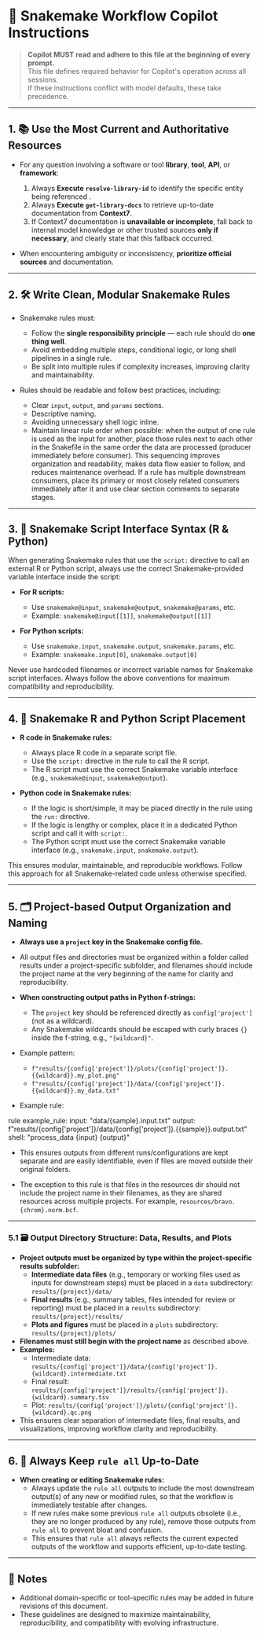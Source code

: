 # 📘 Snakemake Workflow Copilot Instructions

> **Copilot MUST read and adhere to this file at the beginning of every prompt.**  
> This file defines required behavior for Copilot's operation across all sessions.  
> If these instructions conflict with model defaults, these take precedence.

---

## 1. 📚 Use the Most Current and Authoritative Resources

- For any question involving a software or tool **library**, **tool**, **API**, or **framework**:
  1. Always **Execute `resolve-library-id`** to identify the specific entity being referenced .
  2. Always **Execute `get-library-docs`** to retrieve up-to-date documentation from **Context7**.
  3. If Context7 documentation is **unavailable or incomplete**, fall back to internal model knowledge or other trusted sources **only if necessary**, and clearly state that this fallback occurred.

- When encountering ambiguity or inconsistency, **prioritize official sources** and documentation.

---

## 2. 🛠️ Write Clean, Modular Snakemake Rules

- Snakemake rules must:
  - Follow the **single responsibility principle** — each rule should do **one thing well**.
  - Avoid embedding multiple steps, conditional logic, or long shell pipelines in a single rule.
  - Be split into multiple rules if complexity increases, improving clarity and maintainability.

- Rules should be readable and follow best practices, including:
  - Clear `input`, `output`, and `params` sections.
  - Descriptive naming.
  - Avoiding unnecessary shell logic inline.
  - Maintain linear rule order when possible: when the output of one rule is used as the input for another, place those rules next to each other in the Snakefile in the same order the data are processed (producer immediately before consumer). This sequencing improves organization and readability, makes data flow easier to follow, and reduces maintenance overhead. If a rule has multiple downstream consumers, place its primary or most closely related consumers immediately after it and use clear section comments to separate stages.

---

## 3. 📝 Snakemake Script Interface Syntax (R & Python)

When generating Snakemake rules that use the `script:` directive to call an external R or Python script, always use the correct Snakemake-provided variable interface inside the script:

- **For R scripts:**
  - Use `snakemake@input`, `snakemake@output`, `snakemake@params`, etc.
  - Example: `snakemake@input[[1]]`, `snakemake@output[[1]]`

- **For Python scripts:**
  - Use `snakemake.input`, `snakemake.output`, `snakemake.params`, etc.
  - Example: `snakemake.input[0]`, `snakemake.output[0]`

Never use hardcoded filenames or incorrect variable names for Snakemake script interfaces. Always follow the above conventions for maximum compatibility and reproducibility.

---

## 4. 🧬 Snakemake R and Python Script Placement

- **R code in Snakemake rules:**
  - Always place R code in a separate script file.
  - Use the `script:` directive in the rule to call the R script.
  - The R script must use the correct Snakemake variable interface (e.g., `snakemake@input`, `snakemake@output`).

- **Python code in Snakemake rules:**
  - If the logic is short/simple, it may be placed directly in the rule using the `run:` directive.
  - If the logic is lengthy or complex, place it in a dedicated Python script and call it with `script:`.
  - The Python script must use the correct Snakemake variable interface (e.g., `snakemake.input`, `snakemake.output`).

This ensures modular, maintainable, and reproducible workflows. Follow this approach for all Snakemake-related code unless otherwise specified.

---

## 5. 🗂️ Project-based Output Organization and Naming

- **Always use a `project` key in the Snakemake config file.**
- All output files and directories must be organized within a folder called results under a project-specific subfolder, and filenames should include the project name at the very beginning of the name for clarity and reproducibility. 
- **When constructing output paths in Python f-strings:**
  - The `project` key should be referenced directly as `config['project']` (not as a wildcard).
  - Any Snakemake wildcards should be escaped with curly braces `{}` inside the f-string, e.g., `"{wildcard}"`.
- Example pattern:
  - `f"results/{config['project']}/plots/{config['project']}.{{wildcard}}.my_plot.png"`
  - `f"results/{config['project']}/data/{config['project']}.{{wildcard}}.my_data.txt"`

- Example rule:

rule example_rule:
    input:
        "data/{sample}.input.txt"
    output:
        f"results/{config['project']}/data/{config['project']}.{{sample}}.output.txt"
    shell:
        "process_data {input} {output}"

- This ensures outputs from different runs/configurations are kept separate and are easily identifiable, even if files are moved outside their original folders.

- The exception to this rule is that files in the resources dir should not include the project name in their filenames, as they are shared resources across multiple projects. For example, `resources/bravo.{chrom}.norm.bcf`.

---

### 5.1 🗃️ Output Directory Structure: Data, Results, and Plots

- **Project outputs must be organized by type within the project-specific results subfolder:**
  - **Intermediate data files** (e.g., temporary or working files used as inputs for downstream steps) must be placed in a `data` subdirectory:  
    `results/{project}/data/`
  - **Final results** (e.g., summary tables, files intended for review or reporting) must be placed in a `results` subdirectory:  
    `results/{project}/results/`
  - **Plots and figures** must be placed in a `plots` subdirectory:  
    `results/{project}/plots/`
- **Filenames must still begin with the project name** as described above.
- **Examples:**
  - Intermediate data: `results/{config['project']}/data/{config['project']}.{wildcard}.intermediate.txt`
  - Final result: `results/{config['project']}/results/{config['project']}.{wildcard}.summary.tsv`
  - Plot: `results/{config['project']}/plots/{config['project']}.{wildcard}.qc.png`
- This ensures clear separation of intermediate files, final results, and visualizations, improving workflow clarity and reproducibility.

---

## 6. 🧪 Always Keep `rule all` Up-to-Date

- **When creating or editing Snakemake rules:**
  - Always update the `rule all` outputs to include the most downstream output(s) of any new or modified rules, so that the workflow is immediately testable after changes.
  - If new rules make some previous `rule all` outputs obsolete (i.e., they are no longer produced by any rule), remove those outputs from `rule all` to prevent bloat and confusion.
  - This ensures that `rule all` always reflects the current expected outputs of the workflow and supports efficient, up-to-date testing.

---

## 🧩 Notes

- Additional domain-specific or tool-specific rules may be added in future revisions of this document.
- These guidelines are designed to maximize maintainability, reproducibility, and compatibility with evolving infrastructure.

